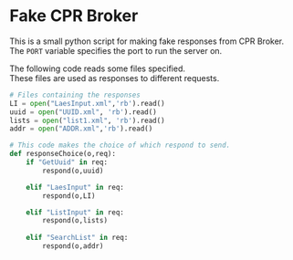 # Fake CPR Broker

This is a small python script for making fake responses from CPR Broker.  
The `PORT` variable specifies the port to run the server on.  

The following code reads some files specified.  
These files are used as responses to different requests.
``` python
# Files containing the responses
LI = open("LaesInput.xml",'rb').read()
uuid = open("UUID.xml", 'rb').read()
lists = open("list1.xml", 'rb').read()
addr = open("ADDR.xml",'rb').read()

# This code makes the choice of which respond to send.
def responseChoice(o,req):
    if "GetUuid" in req:
        respond(o,uuid)

    elif "LaesInput" in req:
        respond(o,LI)

    elif "ListInput" in req:
        respond(o,lists)
    
    elif "SearchList" in req:
        respond(o,addr) 
```

